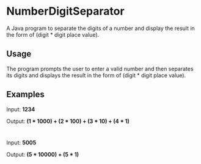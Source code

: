 # NumberDigitSeparator
A Java program to separate the digits of a number and display the result in the form of (digit * digit place value).

## Usage
The program prompts the user to enter a valid number and then separates its digits and displays the result in the form of (digit * digit place value).

## Examples
Input: **1234**

Output: **(1 * 1000) + (2 * 100) + (3 * 10) + (4 * 1)**
#
Input: **5005**

Output: **(5 * 10000) + (5 * 1)**
